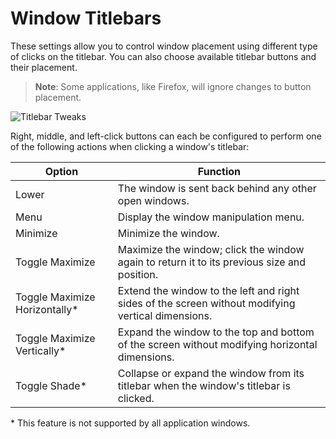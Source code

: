 # Window Titlebars

These settings allow you to control window placement using different type of clicks on the titlebar. You can also choose available titlebar buttons and their placement.

>**Note**: Some applications, like Firefox, will ignore changes to button placement.

![Titlebar Tweaks](/images/gnome-tweaks-extensions/titlebar-tweaks.png)

Right, middle, and left-click buttons can each be configured to perform one of the following actions when clicking a window's titlebar:

| Option | Function |
|--------|----------|
| Lower | The window is sent back behind any other open windows. |
| Menu | Display the window manipulation menu. |
| Minimize | Minimize the window.|
| Toggle Maximize | Maximize the window; click the window again to return it to its previous size and position. |
| Toggle Maximize Horizontally* | Extend the window to the left and right sides of the screen without modifying vertical dimensions. |
| Toggle Maximize Vertically* | Expand the window to the top and bottom of the screen without modifying horizontal dimensions. |
| Toggle Shade* | Collapse or expand the window from its titlebar when the window's titlebar is clicked. |

\* This feature is not supported by all application windows.